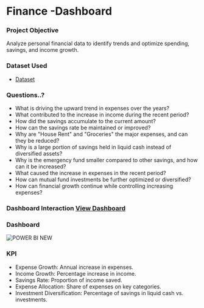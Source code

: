 # Finance -Dashboard
### Project Objective
Analyze personal financial data to identify trends and optimize spending, savings, and income growth.

### Dataset Used
- <a href = "https://github.com/RAJUMATAM/Data-Analysis-Dashboard/blob/main/Finance%20Dataset.xlsx">Dataset</a>

### Questions..?
- What is driving the upward trend in expenses over the years?
- What contributed to the increase in income during the recent period?
- How did the savings accumulate to the current amount?
- How can the savings rate be maintained or improved?
- Why are "House Rent" and "Groceries" the major expenses, and can they be reduced?
- Why is a large portion of savings held in liquid cash instead of diversified assets?
- Why is the emergency fund smaller compared to other savings, and how can it be increased?
- What caused the increase in expenses in the recent period?
- How can mutual fund investments be further optimized or diversified?
- How can financial growth continue while controlling increasing expenses?

### Dashboard Interaction <a href = "https://github.com/RAJUMATAM/Data-Analysis-Dashboard/blob/main/POWER%20BI%20NEW.PNG">View Dashboard</a>


### Dashboard 
![POWER BI NEW](https://github.com/user-attachments/assets/3af6a536-c603-45aa-bc9f-0c7fcdfb21ac)

### KPI
- Expense Growth: Annual increase in expenses.
- Income Growth: Percentage increase in income.
- Savings Rate: Proportion of income saved.
- Expense Allocation: Share of expenses on key categories.
- Investment Diversification: Percentage of savings in liquid cash vs. investments.
